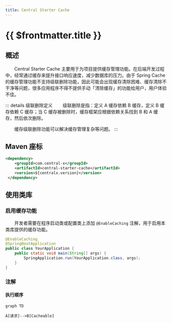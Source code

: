 ```yaml
---
title: Central Starter Cache
---
```

# {{ $frontmatter.title }}
## 概述
&emsp;&emsp;Central Starter Cache 主要用于为项目提供缓存管理功能。在后端开发过程中，经常通过缓存来提升接口响应速度，减少数据库的压力。由于 Spring Cache 的缓存管理功能不支持级联删除功能，因此可能会出现缓存清除困难、缓存清除不干净等问题，很多应用程序不得不提供手动「清除缓存」的功能给用户，用户体验不佳。

::: details 级联删除定义
&emsp;&emsp;级联删除是指：定义 A 缓存依赖 B 缓存，定义 B 缓存依赖 C 缓存；当 C 缓存被删除时，缓存框架应根据依赖关系找到 B 和 A 缓存，然后依次删除。

&emsp;&emsp;缓存级联删除功能可以解决缓存管理复杂等问题。
:::

## Maven 座标
```xml
<dependency>
    <groupId>com.central-x</groupId>
    <artifactId>central-starter-cache</artifactId>
    <version>${centralx.version}</version>
 </dependency>
```

## 使用类库
### 启用缓存功能
&emsp;&emsp;开发者需要在程序启动类或配置类上添加 `@EnableCaching` 注解，用于启用本类库提供的缓存功能。

```java
@EnableCaching
@SpringBootApplication
public class YourApplication {
    public static void main(String[] args) {
        SpringApplication.run(YourApplication.class, args);
    }
}
```

### 注解
#### 执行顺序

```mermaid
graph TD

A[请求]-->B[Cacheable]
```
